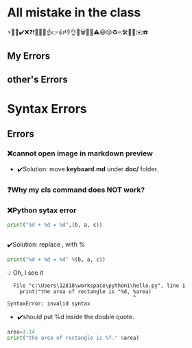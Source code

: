 # All mistake in the class
⚡️📄📝✔️❌❓❗️📌🔨💡☝️👉👍👎👌💾🗑🐛📒⚠️😄😢♻️🔥🛠📐🎯✉️☎️

## My Errors

## other's Errors

# Syntax Errors

## Errors
### ❌cannot open image in markdown preview
* ✔️Solution: move **keyboard.md** under **doc/** folder.

### ❓Why my cls command does NOT work?


### ❌Python sytax error
```py
print("%d + %d = %d",(b, a, c))
```
```output

```

✔️Solution: replace , with %
```py
print("%d + %d = %d" %(b, a, c))
```
💡 Oh, I see it
```output
  File "c:\Users\12818\workspace\python1\hello.py", line 1
    print("the area of rectangle is "%d, %area)
                                         ^     
SyntaxError: invalid syntax
```
* ✔️should put %d inside the double quote.
```py
area=3.14
print("the area of rectangle is %f." %area)
```